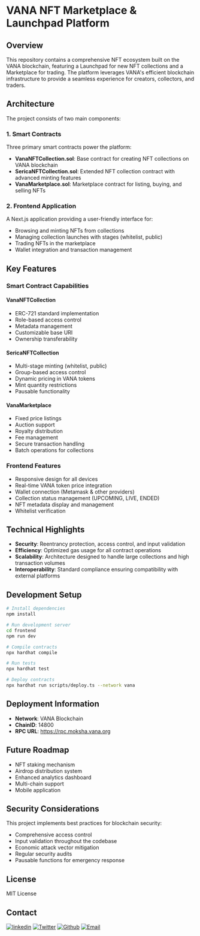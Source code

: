 # VANA NFT Marketplace & Launchpad Platform

## Overview

This repository contains a comprehensive NFT ecosystem built on the VANA blockchain, featuring a Launchpad for new NFT collections and a Marketplace for trading. The platform leverages VANA's efficient blockchain infrastructure to provide a seamless experience for creators, collectors, and traders.

## Architecture

The project consists of two main components:

### 1. Smart Contracts

Three primary smart contracts power the platform:

- **VanaNFTCollection.sol**: Base contract for creating NFT collections on VANA blockchain
- **SericaNFTCollection.sol**: Extended NFT collection contract with advanced minting features
- **VanaMarketplace.sol**: Marketplace contract for listing, buying, and selling NFTs

### 2. Frontend Application

A Next.js application providing a user-friendly interface for:

- Browsing and minting NFTs from collections
- Managing collection launches with stages (whitelist, public)
- Trading NFTs in the marketplace
- Wallet integration and transaction management

## Key Features

### Smart Contract Capabilities

#### VanaNFTCollection

- ERC-721 standard implementation
- Role-based access control
- Metadata management
- Customizable base URI
- Ownership transferability

#### SericaNFTCollection

- Multi-stage minting (whitelist, public)
- Group-based access control
- Dynamic pricing in VANA tokens
- Mint quantity restrictions
- Pausable functionality

#### VanaMarketplace

- Fixed price listings
- Auction support
- Royalty distribution
- Fee management
- Secure transaction handling
- Batch operations for collections

### Frontend Features

- Responsive design for all devices
- Real-time VANA token price integration
- Wallet connection (Metamask & other providers)
- Collection status management (UPCOMING, LIVE, ENDED)
- NFT metadata display and management
- Whitelist verification

## Technical Highlights

- **Security**: Reentrancy protection, access control, and input validation
- **Efficiency**: Optimized gas usage for all contract operations
- **Scalability**: Architecture designed to handle large collections and high transaction volumes
- **Interoperability**: Standard compliance ensuring compatibility with external platforms

## Development Setup

```bash
# Install dependencies
npm install

# Run development server
cd frontend
npm run dev

# Compile contracts
npx hardhat compile

# Run tests
npx hardhat test

# Deploy contracts
npx hardhat run scripts/deploy.ts --network vana
```

## Deployment Information

- **Network**: VANA Blockchain
- **ChainID**: 14800
- **RPC URL**: https://rpc.moksha.vana.org

## Future Roadmap

- NFT staking mechanism
- Airdrop distribution system
- Enhanced analytics dashboard
- Multi-chain support
- Mobile application

## Security Considerations

This project implements best practices for blockchain security:

- Comprehensive access control
- Input validation throughout the codebase
- Economic attack vector mitigation
- Regular security audits
- Pausable functions for emergency response

## License

MIT License

## Contact
[![linkedin](https://img.shields.io/badge/Linkedin-000000?style=for-the-badge&logo=Linkedin&logoColor=white)](https://www.linkedin.com/in/oğuzhan-gümüş-755739197/)
[![Twitter](https://img.shields.io/badge/Twitter-000000?style=for-the-badge&logo=Twitter&logoColor=white)](https://twitter.com/ozziecrypt)
[![Github](https://img.shields.io/badge/Github-000000?style=for-the-badge&logo=Github&logoColor=white)](https://github.com/oguzhaangumuss)
[![Email](https://img.shields.io/badge/email-000000?style=for-the-badge&logo=email&logoColor=white)](oguzhaangumuss@gmail.com) 

